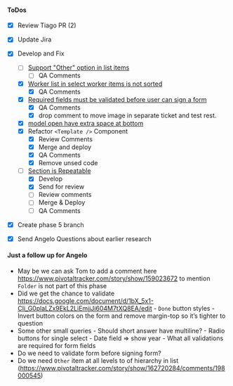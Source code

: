 #### ToDos
- [x] Review Tiago PR (2)
- [x] Update Jira
- [x] Develop and Fix
  - [ ] [Support "Other" option in list items](https://www.pivotaltracker.com/story/show/162720284)
    - [ ] QA Comments
  - [x] [Worker list in select worker items is not sorted](https://www.pivotaltracker.com/story/show/162720254)
    - [x] QA Comments
  - [x] [Required fields must be validated before user can sign a form](https://www.pivotaltracker.com/story/show/162769148)
    - [x] QA Comments
    - [x] drop comment to move image in separate ticket and test rest.
  - [x] [model open have extra space at bottom](https://www.pivotaltracker.com/story/show/162900611)
  - [x] Refactor `<Template />` Component
    - [x] Review Comments
    - [x] Merge and deploy
    - [x] QA Comments
    - [x] Remove unsed code
  - [ ] [Section is Repeatable](https://www.pivotaltracker.com/story/show/162653406)
    - [x] Develop
    - [x] Send for review
    - [ ] Review comments
    - [ ] Merge & Deploy
    - [ ] QA Comments
- [x] Create phase 5 branch
- [x] Send Angelo Questions about earlier research


#### Just a follow up for Angelo
- May be we can ask Tom to add a comment here https://www.pivotaltracker.com/story/show/159023672 to mention `Folder` is not part of this phase
- Did we get the chance to validate https://docs.google.com/document/d/1bX_5x1-Cli_G0plaLZx9EkL2LiEmjjJi604M7tXQ8EA/edit
      - `Done` button styles
      - Invert button colors on the form and remove margin-top so it’s tighter to question
- Some other small queries
      - Should short answer have multiline?
      - Radio buttons for single select
      - Date field => show year
      - What all validations are required for form fields
- Do we need to validate form before signing form?
- Do we need `Other` item at all levels to of hierarchy in list (https://www.pivotaltracker.com/story/show/162720284/comments/198000545)
